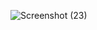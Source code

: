 ![Screenshot (23)](https://github.com/KunalMali-The-Clever-Programmer/change-color/assets/107911019/367b1832-613f-450c-aa78-7143e61d6de9)
